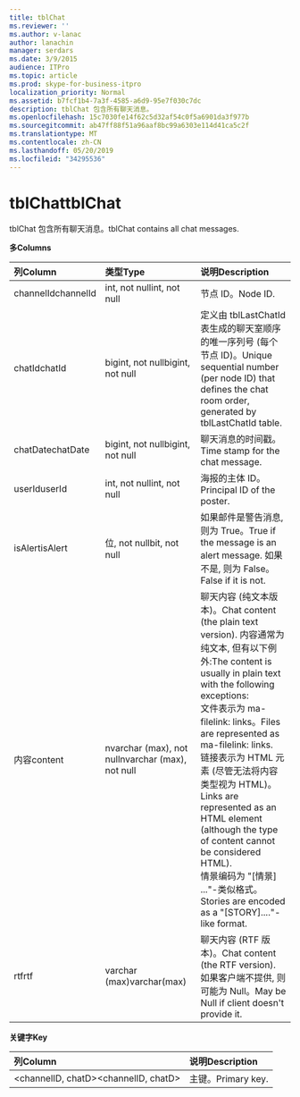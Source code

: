 ```yaml
---
title: tblChat
ms.reviewer: ''
ms.author: v-lanac
author: lanachin
manager: serdars
ms.date: 3/9/2015
audience: ITPro
ms.topic: article
ms.prod: skype-for-business-itpro
localization_priority: Normal
ms.assetid: b7fcf1b4-7a3f-4585-a6d9-95e7f030c7dc
description: tblChat 包含所有聊天消息。
ms.openlocfilehash: 15c7030fe14f62c5d32af54c0f5a6901da3f977b
ms.sourcegitcommit: ab47ff88f51a96aaf8bc99a6303e114d41ca5c2f
ms.translationtype: MT
ms.contentlocale: zh-CN
ms.lasthandoff: 05/20/2019
ms.locfileid: "34295536"
---
```

# <a name="tblchat"></a><span data-ttu-id="0ea0d-103">tblChat</span><span class="sxs-lookup"><span data-stu-id="0ea0d-103">tblChat</span></span>
 
<span data-ttu-id="0ea0d-104">tblChat 包含所有聊天消息。</span><span class="sxs-lookup"><span data-stu-id="0ea0d-104">tblChat contains all chat messages.</span></span>
  
<span data-ttu-id="0ea0d-105">**多**</span><span class="sxs-lookup"><span data-stu-id="0ea0d-105">**Columns**</span></span>

|<span data-ttu-id="0ea0d-106">**列**</span><span class="sxs-lookup"><span data-stu-id="0ea0d-106">**Column**</span></span>|<span data-ttu-id="0ea0d-107">**类型**</span><span class="sxs-lookup"><span data-stu-id="0ea0d-107">**Type**</span></span>|<span data-ttu-id="0ea0d-108">**说明**</span><span class="sxs-lookup"><span data-stu-id="0ea0d-108">**Description**</span></span>|
|:-----|:-----|:-----|
|<span data-ttu-id="0ea0d-109">channelId</span><span class="sxs-lookup"><span data-stu-id="0ea0d-109">channelId</span></span>  <br/> |<span data-ttu-id="0ea0d-110">int, not null</span><span class="sxs-lookup"><span data-stu-id="0ea0d-110">int, not null</span></span>  <br/> |<span data-ttu-id="0ea0d-111">节点 ID。</span><span class="sxs-lookup"><span data-stu-id="0ea0d-111">Node ID.</span></span>  <br/> |
|<span data-ttu-id="0ea0d-112">chatId</span><span class="sxs-lookup"><span data-stu-id="0ea0d-112">chatId</span></span>  <br/> |<span data-ttu-id="0ea0d-113">bigint, not null</span><span class="sxs-lookup"><span data-stu-id="0ea0d-113">bigint, not null</span></span>  <br/> |<span data-ttu-id="0ea0d-114">定义由 tblLastChatId 表生成的聊天室顺序的唯一序列号 (每个节点 ID)。</span><span class="sxs-lookup"><span data-stu-id="0ea0d-114">Unique sequential number (per node ID) that defines the chat room order, generated by tblLastChatId table.</span></span>  <br/> |
|<span data-ttu-id="0ea0d-115">chatDate</span><span class="sxs-lookup"><span data-stu-id="0ea0d-115">chatDate</span></span>  <br/> |<span data-ttu-id="0ea0d-116">bigint, not null</span><span class="sxs-lookup"><span data-stu-id="0ea0d-116">bigint, not null</span></span>  <br/> |<span data-ttu-id="0ea0d-117">聊天消息的时间戳。</span><span class="sxs-lookup"><span data-stu-id="0ea0d-117">Time stamp for the chat message.</span></span>  <br/> |
|<span data-ttu-id="0ea0d-118">userId</span><span class="sxs-lookup"><span data-stu-id="0ea0d-118">userId</span></span>  <br/> |<span data-ttu-id="0ea0d-119">int, not null</span><span class="sxs-lookup"><span data-stu-id="0ea0d-119">int, not null</span></span>  <br/> |<span data-ttu-id="0ea0d-120">海报的主体 ID。</span><span class="sxs-lookup"><span data-stu-id="0ea0d-120">Principal ID of the poster.</span></span>  <br/> |
|<span data-ttu-id="0ea0d-121">isAlert</span><span class="sxs-lookup"><span data-stu-id="0ea0d-121">isAlert</span></span>  <br/> |<span data-ttu-id="0ea0d-122">位, not null</span><span class="sxs-lookup"><span data-stu-id="0ea0d-122">bit, not null</span></span>  <br/> |<span data-ttu-id="0ea0d-123">如果邮件是警告消息, 则为 True。</span><span class="sxs-lookup"><span data-stu-id="0ea0d-123">True if the message is an alert message.</span></span> <span data-ttu-id="0ea0d-124">如果不是, 则为 False。</span><span class="sxs-lookup"><span data-stu-id="0ea0d-124">False if it is not.</span></span>  <br/> |
|<span data-ttu-id="0ea0d-125">内容</span><span class="sxs-lookup"><span data-stu-id="0ea0d-125">content</span></span>  <br/> |<span data-ttu-id="0ea0d-126">nvarchar (max), not null</span><span class="sxs-lookup"><span data-stu-id="0ea0d-126">nvarchar (max), not null</span></span>  <br/> | <span data-ttu-id="0ea0d-127">聊天内容 (纯文本版本)。</span><span class="sxs-lookup"><span data-stu-id="0ea0d-127">Chat content (the plain text version).</span></span> <span data-ttu-id="0ea0d-128">内容通常为纯文本, 但有以下例外:</span><span class="sxs-lookup"><span data-stu-id="0ea0d-128">The content is usually in plain text with the following exceptions:</span></span> <br/>  <span data-ttu-id="0ea0d-129">文件表示为 ma-filelink: links。</span><span class="sxs-lookup"><span data-stu-id="0ea0d-129">Files are represented as ma-filelink: links.</span></span> <br/>  <span data-ttu-id="0ea0d-130">链接表示为 HTML 元素 (尽管无法将内容类型视为 HTML)。</span><span class="sxs-lookup"><span data-stu-id="0ea0d-130">Links are represented as an HTML element (although the type of content cannot be considered HTML).</span></span> <br/>  <span data-ttu-id="0ea0d-131">情景编码为 "[情景] ..."-类似格式。</span><span class="sxs-lookup"><span data-stu-id="0ea0d-131">Stories are encoded as a "[STORY]...."-like format.</span></span> <br/> |
|<span data-ttu-id="0ea0d-132">rtf</span><span class="sxs-lookup"><span data-stu-id="0ea0d-132">rtf</span></span>  <br/> |<span data-ttu-id="0ea0d-133">varchar (max)</span><span class="sxs-lookup"><span data-stu-id="0ea0d-133">varchar(max)</span></span>  <br/> |<span data-ttu-id="0ea0d-134">聊天内容 (RTF 版本)。</span><span class="sxs-lookup"><span data-stu-id="0ea0d-134">Chat content (the RTF version).</span></span> <span data-ttu-id="0ea0d-135">如果客户端不提供, 则可能为 Null。</span><span class="sxs-lookup"><span data-stu-id="0ea0d-135">May be Null if client doesn't provide it.</span></span>  <br/> |
   
<span data-ttu-id="0ea0d-136">**关键字**</span><span class="sxs-lookup"><span data-stu-id="0ea0d-136">**Key**</span></span>

|<span data-ttu-id="0ea0d-137">**列**</span><span class="sxs-lookup"><span data-stu-id="0ea0d-137">**Column**</span></span>|<span data-ttu-id="0ea0d-138">**说明**</span><span class="sxs-lookup"><span data-stu-id="0ea0d-138">**Description**</span></span>|
|:-----|:-----|
|<span data-ttu-id="0ea0d-139">\<channelID, chatD\></span><span class="sxs-lookup"><span data-stu-id="0ea0d-139">\<channelID, chatD\></span></span>  <br/> |<span data-ttu-id="0ea0d-140">主键。</span><span class="sxs-lookup"><span data-stu-id="0ea0d-140">Primary key.</span></span>  <br/> |
   

